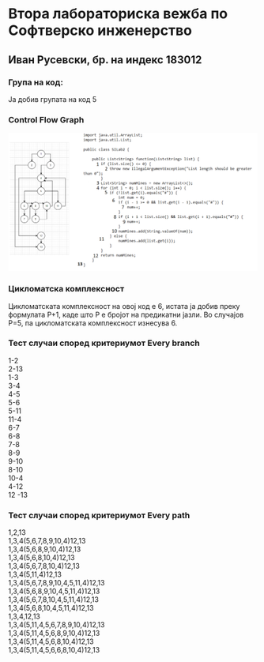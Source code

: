 # Втора лабораториска вежба по Софтверско инженерство

## Иван Русевски, бр. на индекс 183012

### Група на код: 

Ја добив групата на код 5

###  Control Flow Graph
![](Prasanje2.png) 

### Цикломатска комплексност

Цикломатската комплексност на овој код е 6, истата ја добив преку формулата P+1, каде што P е бројот на предикатни јазли. Во случајoв P=5, па цикломатската комплексност изнесува 6.

### Тест случаи според критериумот  Every branch
1-2  
2-13  
1-3  
3-4  
4-5  
5-6  
5-11  
11-4  
6-7  
6-8  
7-8  
8-9  
9-10  
8-10  
10-4  
4-12  
12 -13  
### Тест случаи според критериумот  Every path

1,2,13  
1,3,4(5,6,7,8,9,10,4)12,13  
1,3,4(5,6,8,9,10,4)12,13  
1,3,4(5,6,8,10,4)12,13  
1,3,4(5,6,7,8,10,4)12,13  
1,3,4(5,11,4)12,13  
1,3,4(5,6,7,8,9,10,4,5,11,4)12,13  
1,3,4(5,6,8,9,10,4,5,11,4)12,13  
1,3,4(5,6,7,8,10,4,5,11,4)12,13  
1,3,4(5,6,8,10,4,5,11,4)12,13  
1,3,4,12,13  
1,3,4(5,11,4,5,6,7,8,9,10,4)12,13  
1,3,4(5,11,4,5,6,8,9,10,4)12,13  
1,3,4(5,11,4,5,6,8,10,4)12,13  
1,3,4(5,11,4,5,6,6,8,10,4)12,13  


